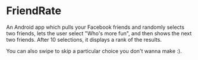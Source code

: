 FriendRate
====

An Android app which pulls your Facebook friends and randomly selects two friends, lets the user select 
"Who's more fun", and then shows the next two friends. After 10 selections, it displays a rank of the results.

You can also swipe to skip a particular choice you don't wanna make :).

